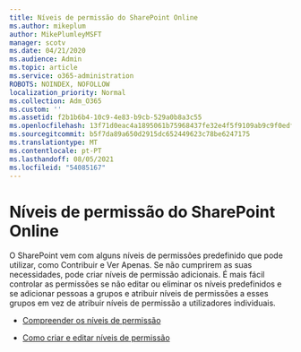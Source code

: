 ```yaml
---
title: Níveis de permissão do SharePoint Online
ms.author: mikeplum
author: MikePlumleyMSFT
manager: scotv
ms.date: 04/21/2020
ms.audience: Admin
ms.topic: article
ms.service: o365-administration
ROBOTS: NOINDEX, NOFOLLOW
localization_priority: Normal
ms.collection: Adm_O365
ms.custom: ''
ms.assetid: f2b1b6b4-10c9-4e83-b9cb-529a0b8a3c55
ms.openlocfilehash: 13f71d0eac4a1895061b75968437fe32e4f5f9109ab9c9f0edfe371d7d0c995c
ms.sourcegitcommit: b5f7da89a650d2915dc652449623c78be6247175
ms.translationtype: MT
ms.contentlocale: pt-PT
ms.lasthandoff: 08/05/2021
ms.locfileid: "54085167"
---
```

# <a name="sharepoint-online-permission-levels"></a>Níveis de permissão do SharePoint Online

O SharePoint vem com alguns níveis de permissões predefinido que pode utilizar, como Contribuir e Ver Apenas. Se não cumprirem as suas necessidades, pode criar níveis de permissão adicionais. É mais fácil controlar as permissões se não editar ou eliminar os níveis predefinidos e se adicionar pessoas a grupos e atribuir níveis de permissões a esses grupos em vez de atribuir níveis de permissão a utilizadores individuais.
  
- [Compreender os níveis de permissão](https://go.microsoft.com/fwlink/?linkid=867071)
    
- [Como criar e editar níveis de permissão](https://go.microsoft.com/fwlink/?linkid=867072)
    

